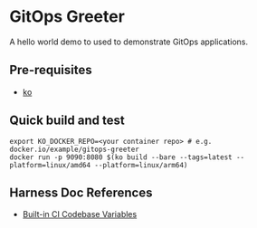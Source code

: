 # GitOps Greeter

A hello world demo to used to demonstrate GitOps applications.

## Pre-requisites

- [ko](https://ko.build)

## Quick build and test

```shell
export KO_DOCKER_REPO=<your container repo> # e.g. docker.io/example/gitops-greeter
docker run -p 9090:8080 $(ko build --bare --tags=latest --platform=linux/amd64 --platform=linux/arm64)
```

## Harness Doc References

- [Built-in CI Codebase Variables](https://developer.harness.io/docs/continuous-integration/ci-technical-reference/built-in-cie-codebase-variables-reference/)
